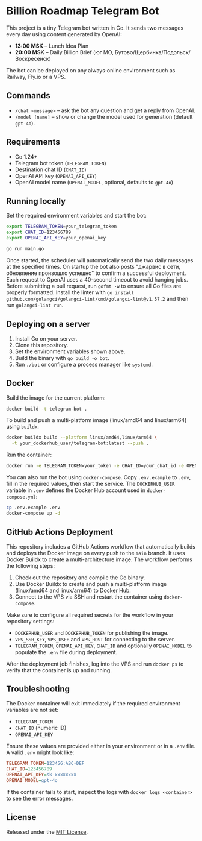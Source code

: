 # Billion Roadmap Telegram Bot

This project is a tiny Telegram bot written in Go. It sends two messages every day using content generated by OpenAI:

* **13:00 MSK** – Lunch Idea Plan
* **20:00 MSK** – Daily Billion Brief (юг МО, Бутово/Щербинка/Подольск/Воскресенск)

The bot can be deployed on any always‑online environment such as Railway, Fly.io or a VPS.

## Commands

- `/chat <message>` – ask the bot any question and get a reply from OpenAI.
- `/model [name]` – show or change the model used for generation (default `gpt-4o`).

## Requirements

* Go 1.24+
* Telegram bot token (`TELEGRAM_TOKEN`)
* Destination chat ID (`CHAT_ID`)
* OpenAI API key (`OPENAI_API_KEY`)
* OpenAI model name (`OPENAI_MODEL`, optional, defaults to `gpt-4o`)

## Running locally

Set the required environment variables and start the bot:

```sh
export TELEGRAM_TOKEN=your_telegram_token
export CHAT_ID=123456789
export OPENAI_API_KEY=your_openai_key

go run main.go
```

Once started, the scheduler will automatically send the two daily messages at the specified times.
On startup the bot also posts "джарвис в сети, обновление произошло успешно" to confirm a successful deployment.
Each request to OpenAI uses a 40-second timeout to avoid hanging jobs.
Before submitting a pull request, run `gofmt -w` to ensure all Go files are properly formatted. Install the linter with `go install github.com/golangci/golangci-lint/cmd/golangci-lint@v1.57.2` and then run `golangci-lint run`.

## Deploying on a server

1. Install Go on your server.
2. Clone this repository.
3. Set the environment variables shown above.
4. Build the binary with `go build -o bot`.
5. Run `./bot` or configure a process manager like `systemd`.


## Docker

Build the image for the current platform:

```sh
docker build -t telegram-bot .
```

To build and push a multi-platform image (linux/amd64 and linux/arm64) using
`buildx`:

```sh
docker buildx build --platform linux/amd64,linux/arm64 \
  -t your_dockerhub_user/telegram-bot:latest --push .
```

Run the container:

```sh
docker run -e TELEGRAM_TOKEN=your_token -e CHAT_ID=your_chat_id -e OPENAI_API_KEY=your_api_key telegram-bot
```

You can also run the bot using `docker-compose`. Copy `.env.example` to `.env`, fill in the required values, then start the service. The `DOCKERHUB_USER` variable in `.env` defines the Docker Hub account used in `docker-compose.yml`:

```sh
cp .env.example .env
docker-compose up -d
```

## GitHub Actions Deployment

This repository includes a GitHub Actions workflow that automatically builds and
deploys the Docker image on every push to the `main` branch. It uses Docker
Buildx to create a multi-architecture image. The workflow performs the following
steps:

1. Check out the repository and compile the Go binary.
2. Use Docker Buildx to create and push a multi-platform image
   (linux/amd64 and linux/arm64) to Docker Hub.
3. Connect to the VPS via SSH and restart the container using
   `docker-compose`.

Make sure to configure all required secrets for the workflow in your repository
settings:

* `DOCKERHUB_USER` and `DOCKERHUB_TOKEN` for publishing the image.
* `VPS_SSH_KEY`, `VPS_USER` and `VPS_HOST` for connecting to the server.
* `TELEGRAM_TOKEN`, `OPENAI_API_KEY`, `CHAT_ID` and optionally `OPENAI_MODEL` to
  populate the `.env` file during deployment.

After the deployment job finishes, log into the VPS and run `docker ps` to
verify that the container is up and running.

## Troubleshooting

The Docker container will exit immediately if the required environment variables are not set:

* `TELEGRAM_TOKEN`
* `CHAT_ID` (numeric ID)
* `OPENAI_API_KEY`

Ensure these values are provided either in your environment or in a `.env` file. A valid `.env` might look like:

```ini
TELEGRAM_TOKEN=123456:ABC-DEF
CHAT_ID=123456789
OPENAI_API_KEY=sk-xxxxxxxx
OPENAI_MODEL=gpt-4o
```

If the container fails to start, inspect the logs with `docker logs <container>` to see the error messages.

## License

Released under the [MIT License](LICENSE).
